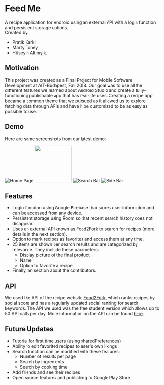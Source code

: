 # Feed Me

A recipe application for Android using an external API with a login function and persistent storage options.  <br />
Created by:
- Pratik Karki
- Marty Toney
- Hüseyin Altınışık.

## Motivation

This project was created as a Final Project for Mobile Software Development at AIT-Budapest, Fall 2018. Our goal was to use all the different features we learned about Android Studio and create a fully-functioning publishable app that has real-life uses. Creating a recipe app became a common theme that we pursued as it allowed us to explore fetching data through APIs and have it be customized to be as easy as possible to use. 

## Demo

Here are some screenshots from our latest demo:

![Home Page](/screenshots/Homepage.png?raw=true)
<img src="/screenshots/Homepage.png?raw=true"  width="120" height="120">
![Search Bar](/screenshots/Searchbar.png?raw=true)
![Side Bar](/screenshots/Sidebar.png?raw=true)

## Features

- Login function using Google Firebase that stores user information and can be accessed from any device.
- Persistent storage using Room so that recent search history does not disappear.
- Uses an external API known as Food2Fork to search for recipes (more details in the next section).
- Option to mark recipes as favorites and access them at any time.
- 25 items are shown per search results and are categorized by relevance. They include these parameters:
    - Display picture of the final product
    - Name
    - Option to favorite a recipe
- Finally, an section about the contributors.    

## API

We used the API of the recipe website [Food2Fork](https://www.food2fork.com/), which ranks recipes by social score and has a regularly updated social ranking for search keywords. The API we used was the free student version which allows up to 50 API calls per day. More information on the API can be found [here](https://www.food2fork.com/about/api).

## Future Updates

- Tutorial for first time users (using sharedPreferences)
- Ability to edit favorited recipes to user's own likings
- Search function can be modified with these features:
    - Number of results per page
    - Search by ingredients
    - Search by cooking time
- Add friends and see their recipes    
- Open source features and publishing to Google Play Store    

